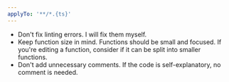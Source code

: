```yaml
---
applyTo: '**/*.{ts}'
---
```

- Don't fix linting errors. I will fix them myself.
- Keep function size in mind. Functions should be small and focused. If you're editing a function, consider if it can be split into smaller functions.
- Don't add unnecessary comments. If the code is self-explanatory, no comment is needed.

